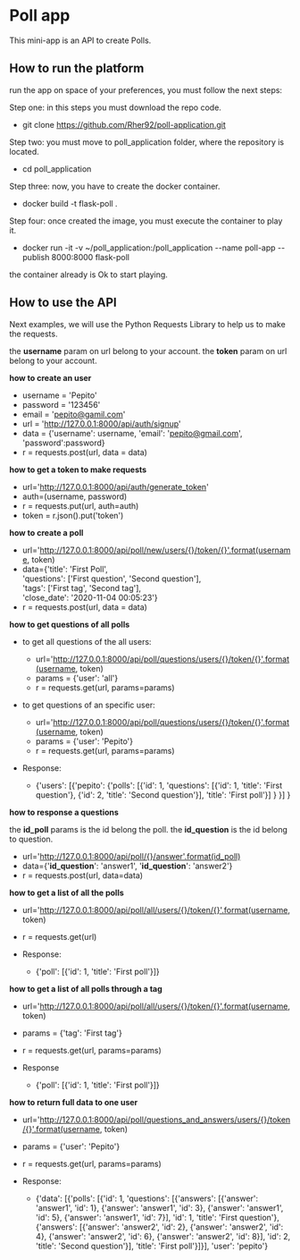 # Poll app

This mini-app is an API to create Polls.

## How to run the platform ##

run the app on space of your preferences, you must follow the next steps:

Step one:
  in this steps you must download the repo code. 
  
  * git clone https://github.com/Rher92/poll-application.git

Step two:
  you must move to poll_application folder, where the repository is located.
  
  * cd poll_application
  
Step three:
  now, you have to create the docker container.
  
  * docker build -t flask-poll .
  
Step four:
  once created the image, you must execute the container to play it.
  
  * docker run -it -v ~/poll_application:/poll_application --name poll-app --publish 8000:8000 flask-poll

  the container already is Ok to start playing.
  
  
## How to use the API ##

Next examples, we will use the Python Requests Library to help us to make the requests.

the **username** param on url belong to your account.
the **token** param on url belong to your account.

**how to create an user**
  
  - username = 'Pepito'
  - password = '123456'
  - email = 'pepito@gamil.com'
  - url = 'http://127.0.0.1:8000/api/auth/signup'
  - data = {'username': username, 'email': 'pepito@gmail.com', 'password':password}
  - r = requests.post(url, data = data)


**how to get a token to make requests**

  - url='http://127.0.0.1:8000/api/auth/generate_token'
  - auth=(username, password)
  - r = requests.put(url, auth=auth)
  - token = r.json().put('token')


**how to create a poll**

  - url='http://127.0.0.1:8000/api/poll/new/users/{}/token/{}'.format(username, token)
  - data={'title': 'First Poll', \
  'questions': ['First question', 'Second question'], \
  'tags': ['First tag', 'Second tag'], \
  'close_date': '2020-11-04 00:05:23'}
  - r = requests.post(url, data = data)


**how to get questions of all polls**

  - to get all questions of the all users:
      - url='http://127.0.0.1:8000/api/poll/questions/users/{}/token/{}'.format(username, token)
      - params = {'user': 'all'}
      - r = requests.get(url, params=params)

  - to get questions of an specific user:
      - url='http://127.0.0.1:8000/api/poll/questions/users/{}/token/{}'.format(username, token)
      - params = {'user': 'Pepito'}
      - r = requests.get(url, params=params)

  - Response:
    - {'users': 
        [{'pepito': 
          {'polls': 
            [{'id': 1, 'questions': [{'id': 1, 'title': 'First question'}, 
             {'id': 2, 'title': 'Second question'}], 'title': 'First poll'}]
           }
         }]
      }


**how to response a questions**

  the **id_poll** params is the id belong the poll.
  the **id_question** is the id belong to question.

  - url='http://127.0.0.1:8000/api/poll/{}/answer'.format(id_poll)
  - data={'**id_question**': 'answer1', '**id_question**': 'answer2'}
  - r = requests.post(url, data=data)


**how to get a list of all the polls**

  - url='http://127.0.0.1:8000/api/poll/all/users/{}/token/{}'.format(username, token)
  - r = requests.get(url)
  
  - Response:
    - {'poll': [{'id': 1, 'title': 'First poll'}]}
  
  
**how to get a list of all polls through a tag**

  - url='http://127.0.0.1:8000/api/poll/all/users/{}/token/{}'.format(username, token)
  - params = {'tag': 'First tag'}
  - r = requests.get(url, params=params)
  
  - Response 
    - {'poll': [{'id': 1, 'title': 'First poll'}]}
  
  
**how to return full data to one user**
 
  - url='http://127.0.0.1:8000/api/poll/questions_and_answers/users/{}/token/{}'.format(username, token)
  - params = {'user': 'Pepito'}
  - r = requests.get(url, params=params)  
  
  - Response:
       - {'data': 
            [{'polls': 
                [{'id': 1, 
                'questions': 
                    [{'answers': 
                        [{'answer': 'answer1', 'id': 1}, 
                        {'answer': 'answer1', 'id': 3}, 
                        {'answer': 'answer1', 'id': 5}, 
                        {'answer': 'answer1', 'id': 7}], 
                    'id': 1, 
                    'title': 'First question'}, 
                    {'answers': 
                        [{'answer': 'answer2', 'id': 2}, 
                        {'answer': 'answer2', 'id': 4}, 
                        {'answer': 'answer2', 'id': 6}, 
                        {'answer': 'answer2', 'id': 8}], 
                    'id': 2, 
                    'title': 'Second question'}], 
                'title': 'First poll'}]}], 
        'user': 'pepito'}

